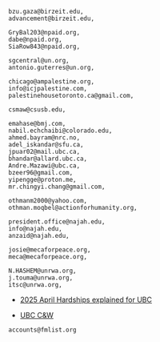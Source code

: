 ```
bzu.gaza@birzeit.edu, 	
advancement@birzeit.edu,

GryBal203@npaid.org,
dabe@npaid.org,
SiaRow843@npaid.org,

sgcentral@un.org,
antonio.guterres@un.org,

chicago@ampalestine.org,
info@icjpalestine.com,
palestinehousetoronto.ca@gmail.com,

csmaw@csusb.edu,

emahase@bmj.com,
nabil.echchaibi@colorado.edu,
ahmed.bayram@nrc.no,
adel_iskandar@sfu.ca,
jpuar02@mail.ubc.ca,
bhandar@allard.ubc.ca,
Andre.Mazawi@ubc.ca,
bzeer96@gmail.com,
yipengge@proton.me,
mr.chingyi.chang@gmail.com,

othmanm2000@yahoo.com,
othman.moqbel@actionforhumanity.org,

president.office@najah.edu,
info@najah.edu,
anzaid@najah.edu,

josie@mecaforpeace.org,
meca@mecaforpeace.org,

N.HASHEM@unrwa.org,
j.touma@unrwa.org,
itsc@unrwa.org,
```

- [2025 April Hardships explained for UBC](https://www.ckom.com/2025/04/07/ubc-professors-taking-school-to-court-over-political-actions-by-administration/)

- [UBC C&W](http://www.phsa.ca/researcher/Documents/CW%20REB%20-%20AI%20Research%20Ethics%20Application%20Checklist%20v1.3.pdf)


```
accounts@fmlist.org
```
